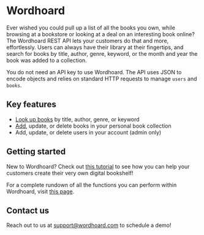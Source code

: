 
# Wordhoard

Ever wished you could pull up a list of all the books you own, while browsing at a bookstore or looking at a deal on an interesting book online? The Wordhoard REST API lets your customers do that and more, effortlessly. Users can always have their library at their fingertips, and search for books by title, author, genre, keyword, or the month and year the book was added to a collection.

You do not need an API key to use Wordhoard. The API uses JSON to encode objects and relies on standard HTTP requests to manage `users` and `books`.

## Key features

* [Look up books](books/references/fetch-a-book-by-property.md) by title, author, genre, or keyword
* [Add](books/tutorials/adding-a-book.md), update, or delete books in your personal book collection
* Add, update, or delete users in your account (admin only)

## Getting started

New to Wordhoard? Check out [this tutorial](books/tutorials/getting-started.md) to see how you can help your customers create their very own digital bookshelf!

For a complete rundown of all the functions you can perform within Wordhoard, visit [this page](index.md).

## Contact us

Reach out to us at [support@wordhoard.com](mailto:support@wordhoard.com) to schedule a demo!
